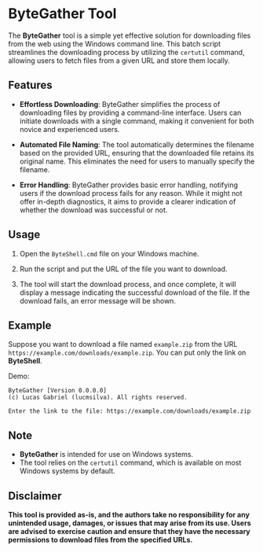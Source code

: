 # ByteGather Tool
The **ByteGather** tool is a simple yet effective solution for downloading files from the web using the Windows command line. This batch script streamlines the downloading process by utilizing the ```certutil``` command, allowing users to fetch files from a given URL and store them locally.

## Features
- **Effortless Downloading**: ByteGather simplifies the process of downloading files by providing a command-line interface. Users can initiate downloads with a single command, making it convenient for both novice and experienced users.

- **Automated File Naming**: The tool automatically determines the filename based on the provided URL, ensuring that the downloaded file retains its original name. This eliminates the need for users to manually specify the filename.

- **Error Handling**: ByteGather provides basic error handling, notifying users if the download process fails for any reason. While it might not offer in-depth diagnostics, it aims to provide a clearer indication of whether the download was successful or not.

## Usage
1. Open the ```ByteShell.cmd``` file on your Windows machine.

2. Run the script and put the URL of the file you want to download.

3. The tool will start the download process, and once complete, it will display a message indicating the successful download of the file. If the download fails, an error message will be shown.

## Example
Suppose you want to download a file named ```example.zip``` from the URL ```https://example.com/downloads/example.zip```. You can put only the link on **ByteShell**.

Demo:
```
ByteGather [Version 0.0.0.0]
(c) Lucas Gabriel (lucmsilva). All rights reserved.

Enter the link to the file: https://example.com/downloads/example.zip
```

## Note
- **ByteGather** is intended for use on Windows systems.
- The tool relies on the ```certutil``` command, which is available on most Windows systems by default.

## Disclaimer
**This tool is provided as-is, and the authors take no responsibility for any unintended usage, damages, or issues that may arise from its use. Users are advised to exercise caution and ensure that they have the necessary permissions to download files from the specified URLs.**
